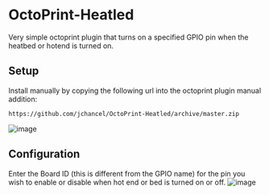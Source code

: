 # OctoPrint-Heatled

Very simple octoprint plugin that turns on a specified GPIO pin when the heatbed or hotend is turned on.   

## Setup

Install manually by copying the following url into the octoprint plugin manual addition:

    https://github.com/jchancel/OctoPrint-Heatled/archive/master.zip

![image](https://user-images.githubusercontent.com/13112698/196035488-d56c92cd-2491-4bc2-a447-60b7778bdda1.png)



## Configuration

Enter the Board ID (this is different from the GPIO name) for the pin you wish to enable or disable when hot end or bed is turned on or off.
![image](https://user-images.githubusercontent.com/13112698/196039416-2c29ba73-9ea8-4cb0-bb90-b2f0c467dcad.png)
